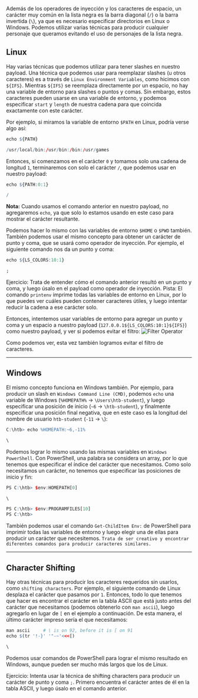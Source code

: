 Además de los operadores de inyección y los caracteres de espacio, un carácter muy común en la lista negra es la barra diagonal (`/`) o la barra invertida (`\`), ya que es necesario especificar directorios en Linux o Windows. Podemos utilizar varias técnicas para producir cualquier personaje que queramos evitando el uso de personajes de la lista negra.
## Linux

Hay varias técnicas que podemos utilizar para tener slashes en nuestro payload. Una técnica que podemos usar para reemplazar slashes (u otros caracteres) es a través de `Linux Environment Variables`, como hicimos con `${IFS}`. Mientras `${IFS}` se reemplaza directamente por un espacio, no hay una variable de entorno para slashes o puntos y comas. Sin embargo, estos caracteres pueden usarse en una variable de entorno, y podemos especificar `start` y `length` de nuestra cadena para que coincida exactamente con este carácter.

Por ejemplo, si miramos la variable de entorno `$PATH` en Linux, podría verse algo así:

```r
echo ${PATH}

/usr/local/bin:/usr/bin:/bin:/usr/games
```

Entonces, si comenzamos en el carácter `0` y tomamos solo una cadena de longitud `1`, terminaremos con solo el carácter `/`, que podemos usar en nuestro payload:

```r
echo ${PATH:0:1}

/
```

**Nota:** Cuando usamos el comando anterior en nuestro payload, no agregaremos `echo`, ya que solo lo estamos usando en este caso para mostrar el carácter resultante.

Podemos hacer lo mismo con las variables de entorno `$HOME` o `$PWD` también. También podemos usar el mismo concepto para obtener un carácter de punto y coma, que se usará como operador de inyección. Por ejemplo, el siguiente comando nos da un punto y coma:

```r
echo ${LS_COLORS:10:1}

;
```

Ejercicio: Trata de entender cómo el comando anterior resultó en un punto y coma, y luego úsalo en el payload como operador de inyección. Pista: El comando `printenv` imprime todas las variables de entorno en Linux, por lo que puedes ver cuáles pueden contener caracteres útiles, y luego intentar reducir la cadena a ese carácter solo.

Entonces, intentemos usar variables de entorno para agregar un punto y coma y un espacio a nuestro payload (`127.0.0.1${LS_COLORS:10:1}${IFS}`) como nuestro payload, y ver si podemos evitar el filtro: ![Filter Operator](https://academy.hackthebox.com/storage/modules/109/cmdinj_filters_spaces_5.jpg)

Como podemos ver, esta vez también logramos evitar el filtro de caracteres.

---

## Windows

El mismo concepto funciona en Windows también. Por ejemplo, para producir un slash en `Windows Command Line (CMD)`, podemos `echo` una variable de Windows (`%HOMEPATH%` -> `\Users\htb-student`), y luego especificar una posición de inicio (`~6` -> `\htb-student`), y finalmente especificar una posición final negativa, que en este caso es la longitud del nombre de usuario `htb-student` (`-11` -> `\`):

```r
C:\htb> echo %HOMEPATH:~6,-11%

\
```

Podemos lograr lo mismo usando las mismas variables en `Windows PowerShell`. Con PowerShell, una palabra se considera un array, por lo que tenemos que especificar el índice del carácter que necesitamos. Como solo necesitamos un carácter, no tenemos que especificar las posiciones de inicio y fin:

```r
PS C:\htb> $env:HOMEPATH[0]

\

PS C:\htb> $env:PROGRAMFILES[10]
PS C:\htb>
```

También podemos usar el comando `Get-ChildItem Env:` de PowerShell para imprimir todas las variables de entorno y luego elegir una de ellas para producir un carácter que necesitemos. `Trata de ser creativo y encontrar diferentes comandos para producir caracteres similares.`

---

## Character Shifting

Hay otras técnicas para producir los caracteres requeridos sin usarlos, como `shifting characters`. Por ejemplo, el siguiente comando de Linux desplaza el carácter que pasamos por `1`. Entonces, todo lo que tenemos que hacer es encontrar el carácter en la tabla ASCII que está justo antes del carácter que necesitamos (podemos obtenerlo con `man ascii`), luego agregarlo en lugar de `[` en el ejemplo a continuación. De esta manera, el último carácter impreso sería el que necesitamos:

```r
man ascii     # \ is on 92, before it is [ on 91
echo $(tr '!-}' '"-~'<<<[)

\
```

Podemos usar comandos de PowerShell para lograr el mismo resultado en Windows, aunque pueden ser mucho más largos que los de Linux.

Ejercicio: Intenta usar la técnica de shifting characters para producir un carácter de punto y coma `;`. Primero encuentra el carácter antes de él en la tabla ASCII, y luego úsalo en el comando anterior.